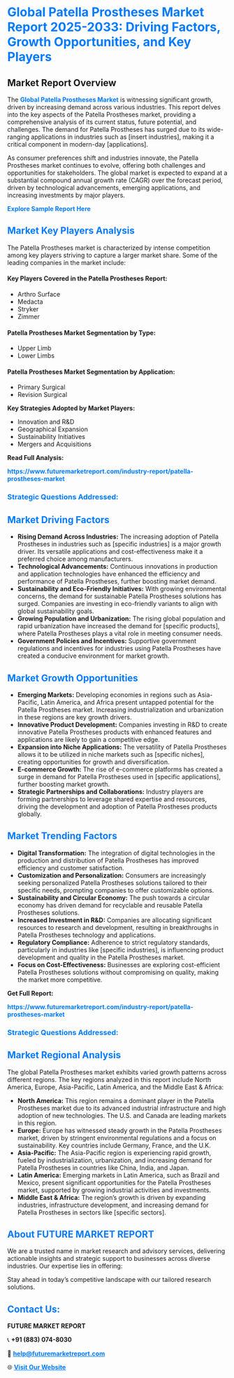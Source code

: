 <h1 style="color: #007BFF;">Global Patella Prostheses Market Report 2025-2033: Driving Factors, Growth Opportunities, and Key Players</h1>

<section id="overview">
<h2>Market Report Overview</h2>
<p>The <a href="https://www.futuremarketreport.com/industry-report/patella-prostheses-market" style="color: #007BFF; text-decoration: none;"><strong>Global Patella Prostheses Market</strong></a> is witnessing significant growth, driven by increasing demand across various industries. This report delves into the key aspects of the Patella Prostheses market, providing a comprehensive analysis of its current status, future potential, and challenges. The demand for Patella Prostheses has surged due to its wide-ranging applications in industries such as [insert industries], making it a critical component in modern-day [applications].</p>
<p>As consumer preferences shift and industries innovate, the Patella Prostheses market continues to evolve, offering both challenges and opportunities for stakeholders. The global market is expected to expand at a substantial compound annual growth rate (CAGR) over the forecast period, driven by technological advancements, emerging applications, and increasing investments by major players.</p>
</section>

<section id="overview">
<p><a href="https://www.futuremarketreport.com/request-sample/reportId=36043" style="color: #007BFF; text-decoration: none;"><strong>Explore Sample Report Here</strong></a></p>
</section>

<section id="key-players">
<h2 style="color: #007BFF;">Market Key Players Analysis</h2>
<p>The Patella Prostheses market is characterized by intense competition among key players striving to capture a larger market share. Some of the leading companies in the market include:</p>
<h4>Key Players Covered in the Patella Prostheses Report:</h4>
<ul><li>Arthro Surface</li><li>Medacta</li><li>Stryker</li><li>Zimmer</li></ul>
<h4>Patella Prostheses Market Segmentation by Type:</h4>
<ul><li>Upper Limb</li><li>Lower Limbs</li></ul>

<h4>Patella Prostheses Market Segmentation by Application:</h4>
<ul><li>Primary Surgical</li><li>Revision Surgical</li></ul>
<p><strong>Key Strategies Adopted by Market Players:</strong></p>
<ul>
<li>Innovation and R&D</li>
<li>Geographical Expansion</li>
<li>Sustainability Initiatives</li>
<li>Mergers and Acquisitions</li>
</ul>
</section>

<section>
<p><strong>Read Full Analysis: </strong></p><a href="https://www.futuremarketreport.com/industry-report/patella-prostheses-market" style="color: #007BFF; text-decoration: none;"><strong>https://www.futuremarketreport.com/industry-report/patella-prostheses-market</strong></a>
<h3 style="color: #007BFF;">Strategic Questions Addressed:</h3>
</section>

<section id="driving-factors">
<h2 style="color: #007BFF;">Market Driving Factors</h2>
<ul>
<li><strong>Rising Demand Across Industries:</strong> The increasing adoption of Patella Prostheses in industries such as [specific industries] is a major growth driver. Its versatile applications and cost-effectiveness make it a preferred choice among manufacturers.</li>
<li><strong>Technological Advancements:</strong> Continuous innovations in production and application technologies have enhanced the efficiency and performance of Patella Prostheses, further boosting market demand.</li>
<li><strong>Sustainability and Eco-Friendly Initiatives:</strong> With growing environmental concerns, the demand for sustainable Patella Prostheses solutions has surged. Companies are investing in eco-friendly variants to align with global sustainability goals.</li>
<li><strong>Growing Population and Urbanization:</strong> The rising global population and rapid urbanization have increased the demand for [specific products], where Patella Prostheses plays a vital role in meeting consumer needs.</li>
<li><strong>Government Policies and Incentives:</strong> Supportive government regulations and incentives for industries using Patella Prostheses have created a conducive environment for market growth.</li>
</ul>
</section>

<section id="growth-opportunities">
<h2 style="color: #007BFF;">Market Growth Opportunities</h2>
<ul>
<li><strong>Emerging Markets:</strong> Developing economies in regions such as Asia-Pacific, Latin America, and Africa present untapped potential for the Patella Prostheses market. Increasing industrialization and urbanization in these regions are key growth drivers.</li>
<li><strong>Innovative Product Development:</strong> Companies investing in R&D to create innovative Patella Prostheses products with enhanced features and applications are likely to gain a competitive edge.</li>
<li><strong>Expansion into Niche Applications:</strong> The versatility of Patella Prostheses allows it to be utilized in niche markets such as [specific niches], creating opportunities for growth and diversification.</li>
<li><strong>E-commerce Growth:</strong> The rise of e-commerce platforms has created a surge in demand for Patella Prostheses used in [specific applications], further boosting market growth.</li>
<li><strong>Strategic Partnerships and Collaborations:</strong> Industry players are forming partnerships to leverage shared expertise and resources, driving the development and adoption of Patella Prostheses products globally.</li>
</ul>
</section>

<section id="trending-factors">
<h2 style="color: #007BFF;">Market Trending Factors</h2>
<ul>
<li><strong>Digital Transformation:</strong> The integration of digital technologies in the production and distribution of Patella Prostheses has improved efficiency and customer satisfaction.</li>
<li><strong>Customization and Personalization:</strong> Consumers are increasingly seeking personalized Patella Prostheses solutions tailored to their specific needs, prompting companies to offer customizable options.</li>
<li><strong>Sustainability and Circular Economy:</strong> The push towards a circular economy has driven demand for recyclable and reusable Patella Prostheses solutions.</li>
<li><strong>Increased Investment in R&D:</strong> Companies are allocating significant resources to research and development, resulting in breakthroughs in Patella Prostheses technology and applications.</li>
<li><strong>Regulatory Compliance:</strong> Adherence to strict regulatory standards, particularly in industries like [specific industries], is influencing product development and quality in the Patella Prostheses market.</li>
<li><strong>Focus on Cost-Effectiveness:</strong> Businesses are exploring cost-efficient Patella Prostheses solutions without compromising on quality, making the market more competitive.</li>
</ul>
</section>

<section>
<p><strong>Get Full Report: </strong></p><a href="https://www.futuremarketreport.com/industry-report/patella-prostheses-market" style="color: #007BFF; text-decoration: none;"><strong>https://www.futuremarketreport.com/industry-report/patella-prostheses-market</strong></a>
<h3 style="color: #007BFF;">Strategic Questions Addressed:</h3>
</section>


<section id="regional-analysis">
<h2 style="color: #007BFF;">Market Regional Analysis</h2>
<p>The global Patella Prostheses market exhibits varied growth patterns across different regions. The key regions analyzed in this report include North America, Europe, Asia-Pacific, Latin America, and the Middle East & Africa:</p>
<ul>
<li><strong>North America:</strong> This region remains a dominant player in the Patella Prostheses market due to its advanced industrial infrastructure and high adoption of new technologies. The U.S. and Canada are leading markets in this region.</li>
<li><strong>Europe:</strong> Europe has witnessed steady growth in the Patella Prostheses market, driven by stringent environmental regulations and a focus on sustainability. Key countries include Germany, France, and the U.K.</li>
<li><strong>Asia-Pacific:</strong> The Asia-Pacific region is experiencing rapid growth, fueled by industrialization, urbanization, and increasing demand for Patella Prostheses in countries like China, India, and Japan.</li>
<li><strong>Latin America:</strong> Emerging markets in Latin America, such as Brazil and Mexico, present significant opportunities for the Patella Prostheses market, supported by growing industrial activities and investments.</li>
<li><strong>Middle East & Africa:</strong> The region’s growth is driven by expanding industries, infrastructure development, and increasing demand for Patella Prostheses in sectors like [specific sectors].</li>
</ul>
</section>

<footer>
<h2 style="color: #007BFF;">About FUTURE MARKET REPORT</h2>
<p>We are a trusted name in market research and advisory services, delivering actionable insights and strategic support to businesses across diverse industries. Our expertise lies in offering:</p>

<p>Stay ahead in today’s competitive landscape with our tailored research solutions.</p>

<h2 style="color: #007BFF;">Contact Us:</h2>
<p><strong>FUTURE MARKET REPORT</strong></p>
<p>📞 <strong>+91 (883) 074-8030</strong></p>
<p>📧 <strong><a href="mailto:help@futuremarketreport.com" style="color: #007BFF;">help@futuremarketreport.com</a></strong></p>
<p>🌐 <strong><a href="https://www.futuremarketreport.com/" style="color: #007BFF;">Visit Our Website</a></strong></p>
</footer>